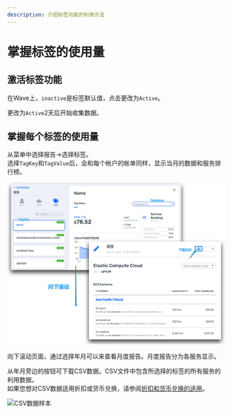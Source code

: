 ```yaml
---
description: 介绍标签功能的利用方法
---
```


# 掌握标签的使用量

## 激活标签功能

在Wave上，`inactive`是标签默认值，点击更改为`Active`。

更改为`Active`2天后开始收集数据。

## 掌握每个标签的使用量

从菜单中选择报告→选择标签。  
选择`TagKey`和`TagValue`后，会和每个帐户的帐单同样，显示当月的数据和服务排行榜。

![](../.gitbook/assets/snip20180801_67.png)

向下滚动页面，通过选择年月可以来查看月度报告。月度报告分为各服务显示。

从年月旁边的按钮可下载CSV数据。CSV文件中包含所选择的标签的所有服务的利用数据。  
如果您想对CSV数据适用折扣或货币兑换，请参阅[折扣和货币兑换的适用](https://docs.mobingi.com/v/wave/mobingi-wave/apply-jpy)。

![CSV&#x6570;&#x636E;&#x6837;&#x672C;](../.gitbook/assets/snip20180724_35.png)



